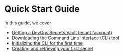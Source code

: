 [title]: # (Quick Start)
[tags]: # (DevOps Secrets Vault,DSV,)
[priority]: # (2000)

# Quick Start Guide

In this guide, we cover
* [Getting a DevOps Secrets Vault tenant (account)](./obtaindsv/index.md)
* [Downloading the Command Line Interface (CLI) tool](./obtaincli/index.md)
* [Initializing the CLI for the first time](./init/index.md)
* [Creating and retrieving your first secret](./secrets/index.md)
